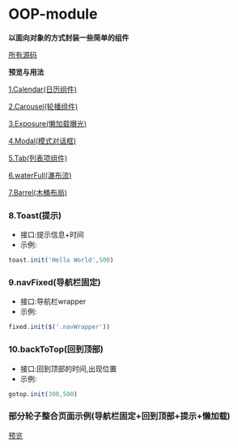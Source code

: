 # OOP-module
**以面向对象的方式封装一些简单的组件**

 [所有源码](https://github.com/Guohjia/OOP-module)

**预览与用法**

[1.Calendar(日历组件)](https://guohjia.github.io/OOP-module/Calendar/calendar.html)

[2.Carousel(轮播组件)](https://guohjia.github.io/OOP-module/Carousel/carousel.html)

[3.Exposure(懒加载曝光)](https://guohjia.github.io/OOP-module/Exposure/exposure.html)

[4.Modal(模式对话框)](https://guohjia.github.io/OOP-module/Modal/modal.html)

[5.Tab(列表项组件)](https://guohjia.github.io/OOP-module/Tab/tab.html)

[6.waterFull(瀑布流)](https://guohjia.github.io/OOP-module/waterFall/waterFall.html)

[7.Barrel(木桶布局)](https://guohjia.github.io/OOP-module/Barrel/Barrel.html)

### 8.Toast(提示)
* 接口:提示信息+时间
* 示例:
```js
toast.init('Hello World',500)
```

### 9.navFixed(导航栏固定)
* 接口:导航栏wrapper
* 示例:
```js
fixed.init($('.navWrapper'))
```

### 10.backToTop(回到顶部)
* 接口:回到顶部的时间,出现位置
* 示例:
```js
gotop.init(300,500)
```

### 部分轮子整合页面示例(导航栏固定+回到顶部+提示+懒加载)
[预览](https://guohjia.github.io/OOP-module/Music/music.html)

